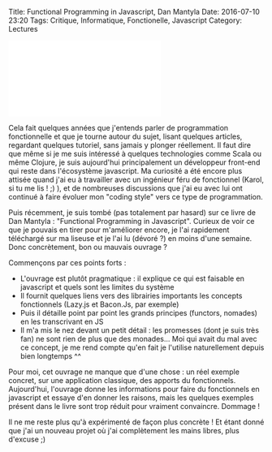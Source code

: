 Title: Functional Programming in Javascript, Dan Mantyla
Date: 2016-07-10 23:20
Tags:  Critique, Informatique, Fonctionelle, Javascript
Category: Lectures

![Couverture]({filename}/images/functional-js.js)

Cela fait quelques années que j'entends parler de programmation fonctionnelle et que je tourne autour du sujet, lisant quelques articles, regardant quelques tutoriel, sans jamais y plonger réellement. Il faut dire que même si je me suis intéressé à quelques technologies comme Scala ou même Clojure, je suis aujourd'hui principalement un développeur front-end qui reste dans l'écosystème javascript. Ma curiosité a été encore plus attisée quand j'ai eu à travailler avec un ingénieur féru de fonctionnel (Karol, si tu me lis ! ;) ), et de nombreuses discussions que j'ai eu avec lui ont continué à faire évoluer mon "coding style" vers ce type de programmation.

Puis récemment, je suis tombé (pas totalement par hasard) sur ce livre de Dan Mantyla : "Functional Programming in Javascript". Curieux de voir ce que je pouvais en tirer pour m'améliorer encore, je l'ai rapidement téléchargé sur ma liseuse et je l'ai lu (dévoré ?) en moins d'une semaine. Donc concrètement, bon ou mauvais ouvrage ?

Commençons par ces points forts :

- L'ouvrage est plutôt pragmatique : il explique ce qui est faisable en javascript et quels sont les limites du système
- Il fournit quelques liens vers des librairies importants les concepts fonctionnels (Lazy.js et Bacon.Js, par exemple)
- Puis il détaille point par point les grands principes (functors, nomades) en les transcrivant en JS
- Il m'a mis le nez devant un petit détail : les promesses (dont je suis très fan) ne sont rien de plus que des monades... Moi qui avait du mal avec ce concept, je me rend compte qu'en fait je l'utilise naturellement depuis bien longtemps ^^

Pour moi, cet ouvrage ne manque que d'une chose : un réel exemple concret, sur une application classique, des apports du fonctionnels. Aujourd'hui, l'ouvrage donne les informations pour faire du fonctionnels en javascript et essaye d'en donner les raisons, mais les quelques exemples présent dans le livre sont trop réduit pour vraiment convaincre. Dommage !

Il ne me reste plus qu'à expérimenté de façon plus concrète ! Et étant donné que j'ai un nouveau projet où j'ai complètement les mains libres, plus d'excuse ;)
